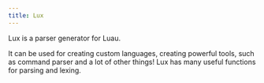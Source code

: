 ```yaml
---
title: Lux
---
```


Lux is a parser generator for Luau.

It can be used for creating custom languages, creating powerful tools, such as command parser and a lot of other things! Lux has many useful functions for parsing and lexing.

